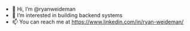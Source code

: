 - 👋 Hi, I’m @ryanweideman
- 👀 I’m interested in building backend systems
- 📫 You can reach me at https://www.linkedin.com/in/ryan-weideman/

<!---
ryanweideman/ryanweideman is a ✨ special ✨ repository because its `README.md` (this file) appears on your GitHub profile.
You can click the Preview link to take a look at your changes.
--->
